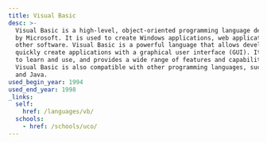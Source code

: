 ```yaml
---
title: Visual Basic
desc: >-
  Visual Basic is a high-level, object-oriented programming language developed
  by Microsoft. It is used to create Windows applications, web applications, and
  other software. Visual Basic is a powerful language that allows developers to
  quickly create applications with a graphical user interface (GUI). It is easy
  to learn and use, and provides a wide range of features and capabilities.
  Visual Basic is also compatible with other programming languages, such as C#
  and Java.
used_begin_year: 1994
used_end_year: 1998
_links:
  self:
    href: /languages/vb/
  schools:
    - href: /schools/uco/
---
```

